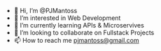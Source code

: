 - 👋 Hi, I’m @PJMantoss
- 👀 I’m interested in Web Development
- 🌱 I’m currently learning APIs & Microservives
- 💞️ I’m looking to collaborate on Fullstack Projects
- 📫 How to reach me pjmantoss@gmail.com

<!---
PJMantoss/PJMantoss is a ✨ special ✨ repository because its `README.md` (this file) appears on your GitHub profile.
You can click the Preview link to take a look at your changes.
--->

